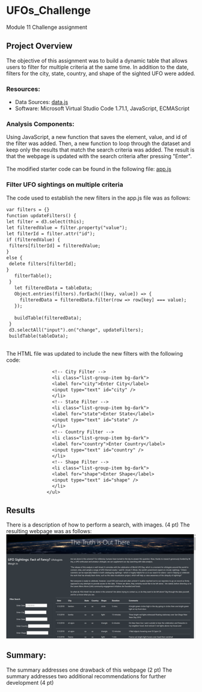 # UFOs_Challenge
Module 11 Challenge assignment

## Project Overview
The objective of this assignment was to build a dynamic table that allows users to filter for multiple criteria at the same time. In addition to the date, filters for the city, state, country, and shape of the sighted UFO were added.
### Resources:
- Data Sources: [data.js](https://github.com/banasibb/UFOs_Challenge/blob/8a40c0a7152cc80807abc826261c301a0427dc4e/static/js/data.js)
- Software: Microsoft Virtual Studio Code 1.71.1, JavaScript, ECMAScript 
### Analysis Components:
Using JavaScript, a new function that saves the element, value, and id of the filter was added. Then, a new function to loop through the dataset and keep only the results that match the search criteria was added. The result is that the webpage is updated with the search criteria after pressing "Enter".<br />
<br />The modified starter code can be found in the following file: [app.js](https://github.com/banasibb/UFOs_Challenge/blob/8a40c0a7152cc80807abc826261c301a0427dc4e/static/js/app.js)<br />
### Filter UFO sightings on multiple criteria
The code used to establish the new filters in the app.js file was as follows: <br />
 ```
var filters = {}
function updateFilters() {
let filter = d3.select(this);
let filteredValue = filter.property("value");
let filterId = filter.attr("id");
 if (filteredValue) {
  filters[filterId] = filteredValue;
 }
 else {
  delete filters[filterId];
 }
    filterTable();
  }
    let filteredData = tableData;
    Object.entries(filters).forEach(([key, value]) => {
      filteredData = filteredData.filter(row => row[key] === value);
    });

    buildTable(filteredData);
  }
  d3.selectAll("input").on("change", updateFilters);
  buildTable(tableData);
  ```
<br />The HTML file was updated to include the new filters with the following code: <br />
 ```
                  <!-- City Filter -->
                  <li class="list-group-item bg-dark">
                  <label for="city">Enter City</label>
                  <input type="text" id="city" />
                  </li>
                  <!-- State Filter -->
                  <li class="list-group-item bg-dark">
                  <label for="state">Enter State</label>
                  <input type="text" id="state" />
                  </li>
                  <!-- Country Filter -->
                  <li class="list-group-item bg-dark">
                  <label for="country">Enter Country</label>
                  <input type="text" id="country" />
                  </li>
                  <!-- Shape Filter -->
                  <li class="list-group-item bg-dark">
                  <label for="shape">Enter Shape</label>
                  <input type="text" id="shape" />
                  </li>
                </ul>
  ```

## Results
There is a description of how to perform a search, with images. (4 pt)
 The resulting webpage was as follows:<br />
![UFO_challenge](https://github.com/banasibb/UFOs_Challenge/blob/bb45cbf9bd502a46c1ee9efd3aaa2a84bbb6e312/Resources/Screenshot%202022-11-07%20162307.png)
## Summary:

The summary addresses one drawback of this webpage (2 pt)
The summary addresses two additional recommendations for further development (4 pt)


